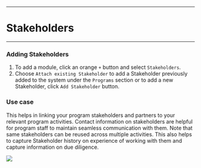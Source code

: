 ****
# Stakeholders
---

### Adding Stakeholders

1. To add a module, click an orange `+` button and select `Stakeholders`. 
2. Choose `Attach existing Stakeholder` to add a Stakeholder previously added to the system under the `Programs` section or to add a new Stakeholder, click `Add Stakeholder` button.

### Use case 
This helps in linking your program stakeholders and partners to your relevant program activities. Contact information on stakeholders are helpful for program staff to maintain seamless communication with them. Note that same stakeholders can be reused across multiple activities. This also helps to capture Stakeholder history on experience of working with them and capture information on due diligence.

![](https://lh4.googleusercontent.com/gKjfu6Gf36hhvnxiwR3dFwUC6_TxpsUM9josMO1WxPnZzyiyeCgYbR3QBmjcjDmCYS2pV_sKCG8OPF_yWkMJAP2DoxOYBMKUuQu9XD36SEgoFbdi3BzTg0ey-oDlC7So0JR9u3o4)

